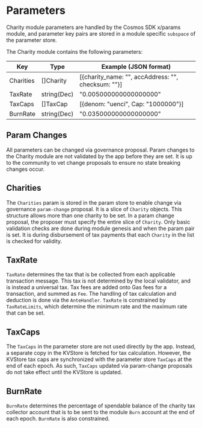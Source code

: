 <!--
order: 5
-->

# Parameters

Charity module parameters are handled by the Cosmos SDK x/params module, and parameter key pairs are stored in a module specific `subspace` of the parameter store.

The Charity module contains the following parameters:

| Key                | Type          | Example (JSON format)                                |
| ------------------ | ------------- | -----------------------------------------------------|
| Charities          | []Charity     | [{charity_name: "", accAddress: "", checksum: ""}]   |
| TaxRate            | string(Dec)   | "0.005000000000000000"                               |
| TaxCaps            | []TaxCap      | [{denom: "uenci", Cap: "1000000"}]                   |
| BurnRate           | string(Dec)   | "0.035000000000000000"                               |


## Param Changes
All parameters can be changed via governance proposal. Param changes to the Charity module are not validated by the app before they are set. It is up to the community to vet change proposals to ensure no state breaking changes occur.

## Charities

The `Charities` param is stored in the param store to enable change via governance `param-change` proposal. It is a slice of `Charity` objects. This structure allows more than one charity to be set. In a param change proposal, the proposer must specify the entire slice of `Charity`. Only basic validation checks are done during module genesis and when the param pair is set. It is during disbursement of tax payments that each `Charity` in the list is checked for validity. 

## TaxRate

`TaxRate` determines the tax that is be collected from each applicable transaction message. This tax is not determined by the local validator, and is instead a universal tax. Tax fees are added onto Gas fees for a transaction, and summed as `Fee`. The handling of tax calculation and deduction is done via the `AnteHandler`. `TaxRate` is constrained by `TaxRateLimits`, which determine the minimum rate and the maximum rate that can be set. 

## TaxCaps
The `TaxCaps` in the parameter store are not used directly by the app. Instead, a separate copy in the KVStore is fetched for tax calculation. However, the KVStore tax caps are synchronized with the parameter store `TaxCaps` at the end of each epoch. As such, `TaxCaps` updated via param-change proposals do not take effect until the KVStore is updated. 

## BurnRate

`BurnRate` determines the percentage of spendable balance of the charity tax collector account that is to be sent to the module `Burn` account at the end of each epoch. `BurnRate` is also constrained. 